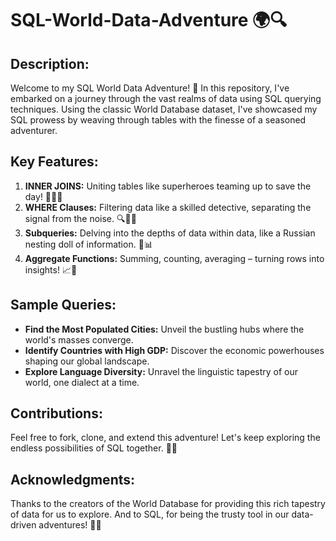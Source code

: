 # SQL-World-Data-Adventure 🌍🔍

## Description:
Welcome to my SQL World Data Adventure! 🚀 In this repository, I've embarked on a journey through the vast realms of data using SQL querying techniques. Using the classic World Database dataset, I've showcased my SQL prowess by weaving through tables with the finesse of a seasoned adventurer.

## Key Features:
1. **INNER JOINS:** Uniting tables like superheroes teaming up to save the day! 💪🦸‍♂️
2. **WHERE Clauses:** Filtering data like a skilled detective, separating the signal from the noise. 🔍🕵️‍♀️
3. **Subqueries:** Delving into the depths of data within data, like a Russian nesting doll of information. 🎁📊
4. **Aggregate Functions:** Summing, counting, averaging – turning rows into insights! 📈🔢

## Sample Queries:
- **Find the Most Populated Cities:** Unveil the bustling hubs where the world's masses converge.
- **Identify Countries with High GDP:** Discover the economic powerhouses shaping our global landscape.
- **Explore Language Diversity:** Unravel the linguistic tapestry of our world, one dialect at a time.

## Contributions:
Feel free to fork, clone, and extend this adventure! Let's keep exploring the endless possibilities of SQL together. 🌟✨

## Acknowledgments:
Thanks to the creators of the World Database for providing this rich tapestry of data for us to explore. And to SQL, for being the trusty tool in our data-driven adventures! 🙌🎉
